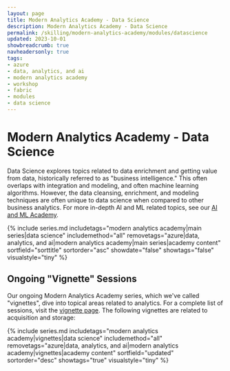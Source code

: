 ```yaml
---
layout: page
title: Modern Analytics Academy - Data Science
description: Modern Analytics Academy - Data Science
permalink: /skilling/modern-analytics-academy/modules/datascience
updated: 2023-10-01
showbreadcrumb: true
navheadersonly: true
tags:
- azure
- data, analytics, and ai
- modern analytics academy
- workshop
- fabric
- modules
- data science
---
```


# Modern Analytics Academy - Data Science

Data Science explores topics related to data enrichment and getting value from data, historically referred to as "business intelligence." This often overlaps with integration and modeling, and often machine learning algorithms. However, the data cleansing, enrichment, and modeling techniques are often unique to data science when compared to other business analytics. For more in-depth AI and ML related topics, see our [AI and ML Academy](/PartnerResources/skilling/ai-ml-academy).

{% include series.md 
    includetags="modern analytics academy|main series|data science" includemethod="all" 
    removetags="azure|data, analytics, and ai|modern analytics academy|main series|academy content" 
    sortfield="sorttitle" sortorder="asc" showdate="false" showtags="false"
    visualstyle="tiny"
%}

## Ongoing "Vignette" Sessions 

Our ongoing Modern Analytics Academy series, which we've called "vignettes", dive into topical areas related to analytics. For a complete list of sessions, visit the 
[vignette page](/PartnerResources/skilling/modern-analytics-academy/vignettes). The following vignettes are related to acquisition and storage:

{% include series.md 
    includetags="modern analytics academy|vignettes|data science" includemethod="all" 
    removetags="azure|data, analytics, and ai|modern analytics academy|vignettes|academy content" 
    sortfield="updated" sortorder="desc" showtags="true"
    visualstyle="tiny"
%}

